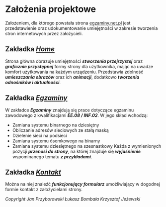 # **Założenia projektowe**
Założeniem, dla którego powstała strona [egzaminy.net.pl](https://egzaminy.net.pl//) jest przedstawienie oraz udokumentowanie umiejętności w zakresie tworzenia stron internetowych przez założycieli.
## **Zakładka _[Home]( https://egzaminy.net.pl/#)_**
Strona główna obrazuje umiejętności ***stworzenia przejrzystej*** oraz ***graficznie przystępnej*** formy strony dla użytkownika, mając na uwadze komfort użytkowania na każdym urządzeniu. Przedstawia zdolność ***umieszczania obrazów*** oraz ich ***animacji***, dodatkowo ***tworzenia odnośników i aktualności***.
## **Zakładka _[Egzaminy]( https://egzaminy.net.pl/egzaminy/)_**
W zakładce ***Egzaminy*** znajdują się prace dotyczące egzaminu zawodowego z kwalifikacjami ***EE.08 / INF.02***. W jego skład wchodzą:
- Zamiana systemu binarnego na dziesiętny
- Obliczanie adresów sieciowych ze stałą maską
- Dzielenie sieci na podsieci
- Zamiana systemu ósemkowego na binarny
- Zamiana systemu dziesiętnego na szesnastkowy
Każda z wymienionych pozycji ***przenosi do strony***, na której znajduje się ***wyjaśnienie*** wspominanego tematu ***z przykładami***.
## **Zakładka _[Kontakt]( https://egzaminy.net.pl/kontakt/)_**
Można na niej znaleźć ***funkcjonujący formularz*** umożliwiający w dogodnej formie kontakt z założycielami strony. 

*Copyright Jan Przyborowski Łukasz Bombała Krzysztof Jeżewski*
